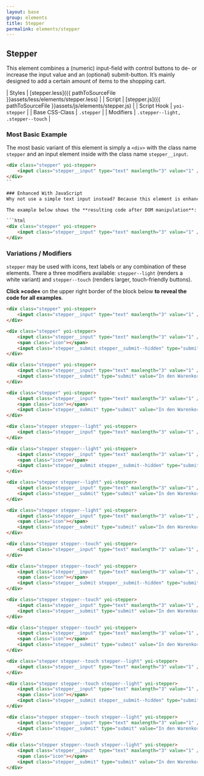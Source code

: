 ```yaml
---
layout: base
group: elements
title: Stepper
permalink: elements/stepper
---
```


## Stepper
This element combines a (numeric) input-field with control buttons to de- or increase the input value and an (optional) submit-button. It’s mainly designed to add a certain amount of items to the shopping cart.

| Styles         | [stepper.less]({{ pathToSourceFile }}assets/less/elements/stepper.less) |
| Script         | [stepper.js]({{ pathToSourceFile }}assets/js/elements/stepper.js)       |
| Script Hook    | `yoi-stepper`                                                           |
| Base CSS-Class | `.stepper`                                                              |
| Modifiers      | `.stepper--light, .stepper--touch`                                      |

### Most Basic Example
The most basic variant of this element is simply a `<div>` with the class name `stepper` and an input element inside with the class name `stepper__input`.

```html
<div class="stepper" yoi-stepper>
    <input class="stepper__input" type="text" maxlength="3" value="1" />
</div>
``

### Enhanced With JavaScript
Why not use a simple text input instead? Because this element is enhanced via JavaScript. The script injects control buttons (de- or increase the input value) and adds basic input validation. Try entering any non-integer into the input to see the validation in action.

The example below shows the **resulting code after DOM manipulation**:

```html
<div class="stepper" yoi-stepper>
    <input class="stepper__input" type="text" maxlength="3" value="1" />
</div>
```

### Variations / Modifiers
`stepper` may be used with icons, text labels or any combination of these elements. There a three modifiers available: `stepper--light` (renders a white variant) and `stepper--touch` (renders larger, touch-friendly buttons).

**Click »code«** on the upper right border of the block below **to reveal the code for all examples**.

```html
<div class="stepper" yoi-stepper>
    <input class="stepper__input" type="text" maxlength="3" value="1" />
</div>

<div class="stepper" yoi-stepper>
    <input class="stepper__input" type="text" maxlength="3" value="1" />
    <span class="icon"></span>
    <input class="stepper__submit stepper__submit--hidden" type="submit" value="In den Warenkorb" />
</div>

<div class="stepper" yoi-stepper>
    <input class="stepper__input" type="text" maxlength="3" value="1" />
    <input class="stepper__submit" type="submit" value="In den Warenkorb" />
</div>

<div class="stepper" yoi-stepper>
    <input class="stepper__input" type="text" maxlength="3" value="1" />
    <span class="icon"></span>
    <input class="stepper__submit" type="submit" value="In den Warenkorb" />
</div>

<div class="stepper stepper--light" yoi-stepper>
    <input class="stepper__input" type="text" maxlength="3" value="1" />
</div>

<div class="stepper stepper--light" yoi-stepper>
    <input class="stepper__input" type="text" maxlength="3" value="1" />
    <span class="icon"></span>
    <input class="stepper__submit stepper__submit--hidden" type="submit" value="In den Warenkorb" />
</div>

<div class="stepper stepper--light" yoi-stepper>
    <input class="stepper__input" type="text" maxlength="3" value="1" />
    <input class="stepper__submit" type="submit" value="In den Warenkorb" />
</div>

<div class="stepper stepper--light" yoi-stepper>
    <input class="stepper__input" type="text" maxlength="3" value="1" />
    <span class="icon"></span>
    <input class="stepper__submit" type="submit" value="In den Warenkorb" />
</div>

<div class="stepper stepper--touch" yoi-stepper>
    <input class="stepper__input" type="text" maxlength="3" value="1" />
</div>

<div class="stepper stepper--touch" yoi-stepper>
    <input class="stepper__input" type="text" maxlength="3" value="1" />
    <span class="icon"></span>
    <input class="stepper__submit stepper__submit--hidden" type="submit" value="In den Warenkorb" />
</div>

<div class="stepper stepper--touch" yoi-stepper>
    <input class="stepper__input" type="text" maxlength="3" value="1" />
    <input class="stepper__submit" type="submit" value="In den Warenkorb" />
</div>

<div class="stepper stepper--touch" yoi-stepper>
    <input class="stepper__input" type="text" maxlength="3" value="1" />
    <span class="icon"></span>
    <input class="stepper__submit" type="submit" value="In den Warenkorb" />
</div>

<div class="stepper stepper--touch stepper--light" yoi-stepper>
    <input class="stepper__input" type="text" maxlength="3" value="1" />
</div>

<div class="stepper stepper--touch stepper--light" yoi-stepper>
    <input class="stepper__input" type="text" maxlength="3" value="1" />
    <span class="icon"></span>
    <input class="stepper__submit stepper__submit--hidden" type="submit" value="In den Warenkorb" />
</div>

<div class="stepper stepper--touch stepper--light" yoi-stepper>
    <input class="stepper__input" type="text" maxlength="3" value="1" />
    <input class="stepper__submit" type="submit" value="In den Warenkorb" />
</div>

<div class="stepper stepper--touch stepper--light" yoi-stepper>
    <input class="stepper__input" type="text" maxlength="3" value="1" />
    <span class="icon"></span>
    <input class="stepper__submit" type="submit" value="In den Warenkorb" />
</div>
```